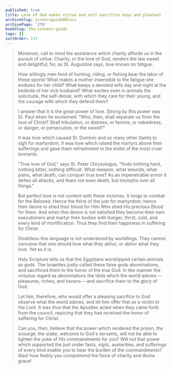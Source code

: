 ```yaml
---
published: true
title: Love of God makes virtue and self-sacrifice easy and pleasant
archiveSlug: sinnersguide00luis
archivePage: '279'
bookSlug: the-sinners-guide
tags: []
sortOrder: 171
---
```


> Moreover, call to mind the assistance which charity affords us in the pursuit of virtue. Charity, or the love of God, renders the law sweet and delightful; for, as St. Augustine says, love knows no fatigue.
>
> How willingly men fond of hunting, riding, or fishing bear the labor of these sports! What makes a mother insensible to the fatigue she endures for her child? What keeps a devoted wife day and night at the bedside of her sick husband? What excites even in animals the solicitude, the self-denial, with which they care for their young, and the courage with which they defend them?
>
> I answer that it is the great power of love. Strong by this power was St. Paul when he exclaimed: "Who, then, shall separate us from the love of Christ? Shall tribulation, or distress, or famine, or nakedness, or danger, or persecution, or the sword?"
>
> It was love which caused St. Dominic and so many other Saints to sigh for martyrdom. It was love which raised the martyrs above their sufferings and gave them refreshment in the midst of the most cruel torments.
>
> "True love of God," says St. Peter Chrysologus, "finds nothing hard, nothing bitter, nothing difficult. What weapon, what wounds, what pains, what death, can conquer true love? As an impenetrable armor it defies all attacks, and fears not even death, but triumphs over all things."
>
> But perfect love is not content with these victories. It longs to combat for the Beloved. Hence the thirst of the just for martyrdom; hence their desire to shed their blood for Him Who shed His precious Blood for them. And when this desire is not satisfied they become their own executioners and martyr their bodies with hunger, thirst, cold, and every kind of mortification. Thus they find their happiness in suffering for Christ.
>
> Doubtless this language is not understood by worldlings. They cannot conceive that one should love what they abhor, or abhor what they love. Yet so it is.
>
> Holy Scripture tells us that the Egyptians worshipped certain animals as gods. The Israelites justly called these false gods abominations, and sacrificed them to the honor of the true God. In like manner the virtuous regard as abominations the idols which the world adores---pleasures, riches, and honors---and sacrifice them to the glory of God.
>
> Let him, therefore, who would offer a pleasing sacrifice to God observe what the world adores, and let him offer that as a victim to the Lord. It was thus that the Apostles acted when they came forth from the council, rejoicing that they had received the honor of suffering for Christ.
>
> Can you, then, believe that the power which rendered the prison, the scourge, the stake, welcome to God's servants, will not be able to lighten the yoke of His commandments for you? Will not that power which supported the just under fasts, vigils, austerities, and sufferings of every kind enable you to bear the burden of the commandments? Alas! how feebly you comprehend the force of charity and divine grace!
